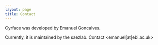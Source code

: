 ```yaml
---
layout: page
title: Contact
---
```


Cyrface was developed by Emanuel Goncalves.

Currently, it is maintained by the saezlab. Contact <emanuel[at]ebi.ac.uk>
